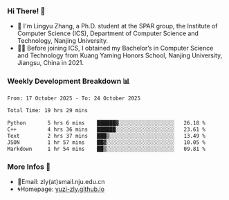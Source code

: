 ### Hi There! 👋 
- 🐳 I'm Lingyu Zhang, a Ph.D. student at the SPAR group, the Institute of Computer Science (ICS), Department of Computer Science and Technology, Nanjing University.
- 🧑‍🎓 Before joining ICS, I obtained my Bachelor’s in Computer Science and Technology from Kuang Yaming Honors School, Nanjing University, Jiangsu, China in 2021.

### Weekly Development Breakdown :bar_chart:

<!--START_SECTION:waka-->

```txt
From: 17 October 2025 - To: 24 October 2025

Total Time: 19 hrs 29 mins

Python       5 hrs 6 mins    ██████▓░░░░░░░░░░░░░░░░░░   26.18 %
C++          4 hrs 36 mins   ██████░░░░░░░░░░░░░░░░░░░   23.61 %
Text         2 hrs 37 mins   ███▒░░░░░░░░░░░░░░░░░░░░░   13.49 %
JSON         1 hr 57 mins    ██▓░░░░░░░░░░░░░░░░░░░░░░   10.05 %
Markdown     1 hr 54 mins    ██▒░░░░░░░░░░░░░░░░░░░░░░   09.81 %
```

<!--END_SECTION:waka-->

<!--
### Github Contributions :octocat:

![](https://raw.githubusercontent.com/yuzi-zly/yuzi-zly/output/github-contribution-grid-snake.svg)              
-->

### More Infos 📖

- 📧Email: zly(at)smail.nju.edu.cn
- 🌀Homepage: [yuzi-zly.github.io](https://yuzi-zly.github.io/)
